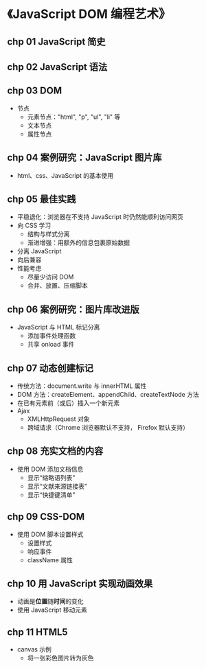 # 《JavaScript DOM 编程艺术》

## chp 01 JavaScript 简史

## chp 02 JavaScript 语法

## chp 03 DOM

- 节点
  - 元素节点："html", "p", "ul", "li" 等
  - 文本节点
  - 属性节点

## chp 04 案例研究：JavaScript 图片库

- html、css、JavaScript 的基本使用

## chp 05 最佳实践

- 平稳退化：浏览器在不支持 JavaScript 时仍然能顺利访问网页
- 向 CSS 学习
  - 结构与样式分离
  - 渐进增强：用额外的信息包裹原始数据
- 分离 JavaScript
- 向后兼容
- 性能考虑
  - 尽量少访问 DOM
  - 合并、放置、压缩脚本

## chp 06 案例研究：图片库改进版

- JavaScript 与 HTML 标记分离
  - 添加事件处理函数 
  - 共享 onload 事件

## chp 07 动态创建标记

- 传统方法：document.write 与 innerHTML 属性
- DOM 方法：createElement、appendChild、createTextNode 方法
- 在已有元素前（或后）插入一个新元素
- Ajax
  - XMLHttpRequest 对象  
  - 跨域请求（Chrome 浏览器默认不支持， Firefox 默认支持）

## chp 08 充实文档的内容

- 使用 DOM 添加文档信息
  - 显示“缩略语列表”  
  - 显示“文献来源链接表”
  - 显示“快捷键清单”

## chp 09 CSS-DOM

- 使用 DOM 脚本设置样式
  - 设置样式 
  - 响应事件  
  - className 属性

## chp 10 用 JavaScript 实现动画效果

- 动画是**位置**随**时间**的变化
- 使用 JavaScript 移动元素

## chp 11 HTML5

- canvas 示例
  - 将一张彩色图片转为灰色
